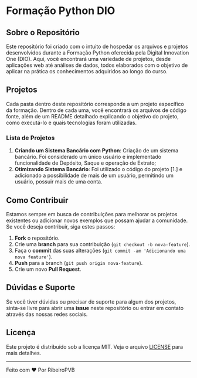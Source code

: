 # Formação Python DIO

## Sobre o Repositório

Este repositório foi criado com o intuito de hospedar os arquivos e projetos desenvolvidos durante a Formação Python oferecida pela Digital Innovation One (DIO). Aqui, você encontrará uma variedade de projetos, desde aplicações web até análises de dados, todos elaborados com o objetivo de aplicar na prática os conhecimentos adquiridos ao longo do curso.

## Projetos

Cada pasta dentro deste repositório corresponde a um projeto específico da formação. Dentro de cada uma, você encontrará os arquivos de código fonte, além de um README detalhado explicando o objetivo do projeto, como executá-lo e quais tecnologias foram utilizadas.

### Lista de Projetos

1. **Criando um Sistema Bancário com Python**: Criação de um sistema bancário. Foi considerado um único usuário e implementado funcionalidade de Depósito, Saque e operação de Extrato;
2. **Otimizando Sistema Bancário**: Foi utilizado o código do projeto [1.] e adicionado a possibilidade de mais de um usuário, permitindo um usuário, possuir mais de uma conta.

## Como Contribuir

Estamos sempre em busca de contribuições para melhorar os projetos existentes ou adicionar novos exemplos que possam ajudar a comunidade. Se você deseja contribuir, siga estes passos:

1. **Fork** o repositório.
2. Crie uma **branch** para sua contribuição (`git checkout -b nova-feature`).
3. Faça o **commit** das suas alterações (`git commit -am 'Adicionando uma nova feature'`).
4. **Push** para a branch (`git push origin nova-feature`).
5. Crie um novo **Pull Request**.

## Dúvidas e Suporte

Se você tiver dúvidas ou precisar de suporte para algum dos projetos, sinta-se livre para abrir uma **issue** neste repositório ou entrar em contato através das nossas redes sociais.

## Licença

Este projeto é distribuído sob a licença MIT. Veja o arquivo [LICENSE](license.md) para mais detalhes.

---

Feito com ♥ Por RibeiroPVB
